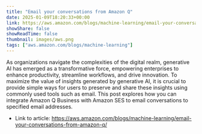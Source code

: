 ```yaml
---
title: "Email your conversations from Amazon Q"
date: 2025-01-09T18:20:33+00:00
link: https://aws.amazon.com/blogs/machine-learning/email-your-conversations-from-amazon-q/
showShare: false
showReadTime: false
thumbnail: images/aws.png
tags: ["aws.amazon.com/blogs/machine-learning"]
---
```

As organizations navigate the complexities of the digital realm, generative AI has emerged as a transformative force, empowering enterprises to enhance productivity, streamline workflows, and drive innovation. To maximize the value of insights generated by generative AI, it is crucial to provide simple ways for users to preserve and share these insights using commonly used tools such as email. This post explores how you can integrate Amazon Q Business with Amazon SES to email conversations to specified email addresses.

- Link to article: https://aws.amazon.com/blogs/machine-learning/email-your-conversations-from-amazon-q/